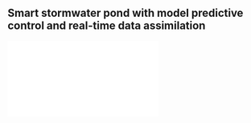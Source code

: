 ## Smart stormwater pond with model predictive control and real-time data assimilation

![RLagent](./graphic_abstract.pdf)
